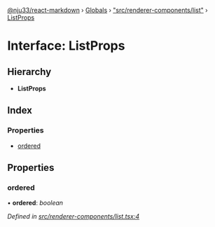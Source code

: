 [@nju33/react-markdown](../README.md) › [Globals](../globals.md) › ["src/renderer-components/list"](../modules/_src_renderer_components_list_.md) › [ListProps](_src_renderer_components_list_.listprops.md)

# Interface: ListProps

## Hierarchy

* **ListProps**

## Index

### Properties

* [ordered](_src_renderer_components_list_.listprops.md#ordered)

## Properties

###  ordered

• **ordered**: *boolean*

*Defined in [src/renderer-components/list.tsx:4](https://github.com/nju33/react-markdown/blob/3861cd2/src/renderer-components/list.tsx#L4)*
